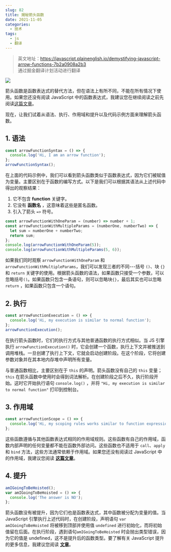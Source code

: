 ```yaml
---
slug: 82
title: 揭秘箭头函数
date: 2021-11-05
categories: 
  - 技术
tags: 
  - js
  - 翻译
---
```





>英文地址：https://javascript.plainenglish.io/demystifying-javascript-arrow-functions-7b2a0908a2b3  
>通过掘金翻译计划活动进行翻译

![](https://imgurl.zishu.me/images/old/2021/11/05/b48745e783a796580ccd10fa6b845c71.png)

箭头函数是函数表达式的替代方法，但在语法上有所不同，不能在所有情况下使用。如果您还没有阅读 JavaScript 中的函数表达式，我建议您在继续阅读之前先阅读[这篇文章](https://themallu.dev/demystifying-function-expressions)。

现在，让我们试着从语法、执行、作用域和提升以及代码示例方面来理解箭头函数。

## 1. 语法

```js
const arrowFunctionSyntax = () => {
  console.log('Hi, I am an arrow function');
};
arrowFunctionSyntax();
```

在上面的代码示例中，我们可以看到箭头函数类似于函数表达式，因为它们被赋值为变量。主要区别在于函数的编写方式。以下是我们可以根据其语法从上述代码中得出的观察结果：

1. 它不包含 **function** 关键字。
2. 它没有 **函数名** ，这意味着这些是匿名函数。
3. 引入了箭头 `=>` 符号。

```js
const arrowFunctionWithOneParam = (number) => number + 1;
const arrowFunctionWithMultipleParams = (numberOne, numberTwo) => {
  let sum = numberOne + numberTwo;
  return sum;
};
console.log(arrowFunctionWithOneParam(5));
console.log(arrowFunctionWithMultipleParams(5, 6));
```

如果我们同时观察 `arrowFunctionWithOneParam` 和 `arrowFunctionWithMultipleParams`，我们可以发现三者的不同---括号 `()`、块 `{}` 和 `return` 关键字的使用。根据箭头函数的语法，如果函数只接受一个参数，可以忽略括号`()`。如果函数只包含一条语句，则可以忽略块`{}`，最后其实也可以忽略`return` ，如果函数只包含一个语句。

## 2. 执行

```js
const arrowFunctionExecution = () => {
  console.log('Hi, my execution is similar to normal function');
};
arrowFunctionExecution();
```

在执行箭头函数时，它们的执行方式与其他普通函数的执行方式相似。当 JS 引擎执行 `arrowFunctionExecution()` 时，它会创建一个函数，执行上下文并被推送到调用堆栈。一旦创建了执行上下文，它就会启动创建阶段。在这个阶段，它将创建参数对象并在其本地内存堆中声明所有变量。 

与普通函数相比，主要区别在于 `this` 的声明。箭头函数没有自己的 `this` 变量； `this` 在箭头函数中使用时会得到词法解析。在创建阶段之后不久，执行阶段开始。这时它开始执行语句 `console.log()` ，并将 `"Hi, my execution is similar to normal function"` 打印到控制台。

## 3. 作用域

```js
const arrowFunctionScope = () => {
  console.log('Hi, my scoping rules works similar to function expression');
};
```

这些函数遵循与其他函数表达式相同的作用域规则。这些函数有自己的作用域，函数内部声明的任何变量都不能在函数外部访问。这些函数也不适用于 `call`、`apply` 和 `bind` 方法，这些方法通常依赖于作用域。如果您还没有阅读过 JavaScript 中的作用域，我建议您阅读 [**这篇文章**](https://themallu.dev/demystifying-scopes)。

## 4. 提升

```js
amIGoingToBeHoisted();
var amIGoingToBeHoisted = () => {
  console.log('The answer is NO');
};
```

箭头函数没有被提升，因为它们也是函数表达式，其中函数被分配为变量的值。当 JavaScript 引擎执行上述代码时，在创建阶段，声明语句 `var amIGoingToBeHoisted` 将被移到顶部并使用值 `undefined` 进行初始化，而将初始值留在后面。在执行阶段，遇到语句`amIGoingToBeHoisted` 时会抛出类型错误，因为它的值是 undefined，这不是提升后的函数类型。要了解有关 JavaScript 提升的更多信息，我建议您阅读 [**文章**](https://themallu.dev/demystifying-hoisting)。